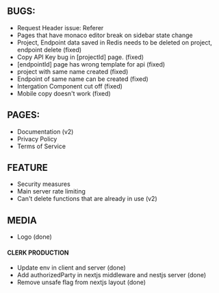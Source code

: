 ## BUGS:

- Request Header issue: Referer
- Pages that have monaco editor break on sidebar state change
- Project, Endpoint data saved in Redis needs to be deleted on project, endpoint delete (fixed)
- Copy API Key bug in [projectId] page. (fixed)
- [endpointId] page has wrong template for api (fixed)
- project with same name created (fixed)
- Endpoint of same name can be created (fixed)
- Intergation Component cut off (fixed)
- Mobile copy doesn't work (fixed)

## PAGES:

- Documentation (v2)
- Privacy Policy
- Terms of Service

## FEATURE

- Security measures
- Main server rate limiting
- Can't delete functions that are already in use (v2)

## MEDIA

- Logo (done)

#### CLERK PRODUCTION

- Update env in client and server (done)
- Add authorizedParty in nextjs middleware and nestjs server (done)
- Remove unsafe flag from nextjs layout (done)
